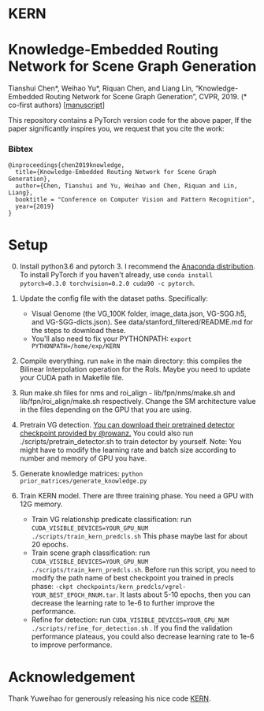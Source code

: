 # KERN
# Knowledge-Embedded Routing Network  for Scene Graph Generation
Tianshui Chen*, Weihao Yu*, Riquan Chen, and Liang Lin, “Knowledge-Embedded Routing Network for Scene Graph Generation”, CVPR, 2019. (* co-first authors) [[manuscript](https://arxiv.org/abs/1903.03326)] 



This repository contains a PyTorch version code for the above paper, If the paper significantly inspires you, we request that you cite the work:

### Bibtex

```
@inproceedings{chen2019knowledge,
  title={Knowledge-Embedded Routing Network for Scene Graph Generation},
  author={Chen, Tianshui and Yu, Weihao and Chen, Riquan and Lin, Liang},
  booktitle = "Conference on Computer Vision and Pattern Recognition",  
  year={2019}
}
```
# Setup


0. Install python3.6 and pytorch 3. I recommend the [Anaconda distribution](https://repo.continuum.io/archive/). To install PyTorch if you haven't already, use
 ```conda install pytorch=0.3.0 torchvision=0.2.0 cuda90 -c pytorch```. 
 
 
1. Update the config file with the dataset paths. Specifically:
    - Visual Genome (the VG_100K folder, image_data.json, VG-SGG.h5, and VG-SGG-dicts.json). See data/stanford_filtered/README.md for the steps to download these.
    - You'll also need to fix your PYTHONPATH: ```export PYTHONPATH=/home/exp/KERN``` 

2. Compile everything. run ```make``` in the main directory: this compiles the Bilinear Interpolation operation for the RoIs. Maybe you need to update your CUDA path in Makefile file.

3. Run make.sh files for nms and roi_align - lib/fpn/nms/make.sh and lib/fpn/roi_align/make.sh respectively. Change the SM architecture value in the files depending on the GPU that you are using.

4. Pretrain VG detection. [You can download their pretrained detector checkpoint provided by @rowanz.](https://drive.google.com/open?id=11zKRr2OF5oclFL47kjFYBOxScotQzArX) 
You could also run ./scripts/pretrain_detector.sh to train detector by yourself. Note: You might have to modify the learning rate and batch size according to number and memory of GPU you have.

5. Generate knowledge matrices: ```python prior_matrices/generate_knowledge.py```

6. Train KERN model. There are three training phase. You need a GPU with 12G memory. 
    - Train VG relationship predicate classification: run ```CUDA_VISIBLE_DEVICES=YOUR_GPU_NUM ./scripts/train_kern_predcls.sh``` 
    This phase maybe last for about 20 epochs. 
    - Train scene graph classification: run ```CUDA_VISIBLE_DEVICES=YOUR_GPU_NUM ./scripts/train_kern_predcls.sh```. Before run this script, you need to modify the path name of best checkpoint you trained in precls phase: ```-ckpt checkpoints/kern_predcls/vgrel-YOUR_BEST_EPOCH_RNUM.tar```. It lasts about 5-10 epochs, then you can decrease the learning rate to 1e-6 to further improve the performance. 
    - Refine for detection: run ```CUDA_VISIBLE_DEVICES=YOUR_GPU_NUM ./scripts/refine_for_detection.sh``` . If you find the validation performance plateaus, you could also decrease learning rate to 1e-6 to improve performance. 




# Acknowledgement
Thank Yuweihao for generously releasing his nice code [KERN](https://github.com/yuweihao/KERN).




